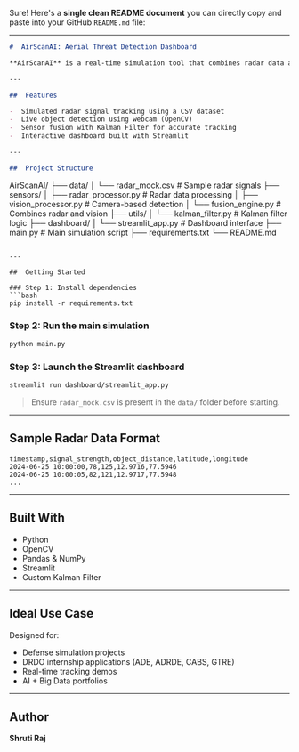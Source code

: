 Sure! Here's a **single clean README document** you can directly copy and paste into your GitHub `README.md` file:

---

```markdown
#  AirScanAI: Aerial Threat Detection Dashboard

**AirScanAI** is a real-time simulation tool that combines radar data and computer vision to detect and track aerial objects such as drones and UAVs. It mimics the type of multi-sensor threat detection used in defense systems like those built by DRDO labs (ADE, ADRDE, CABS, etc.).

---

##  Features

-  Simulated radar signal tracking using a CSV dataset  
-  Live object detection using webcam (OpenCV)  
-  Sensor fusion with Kalman Filter for accurate tracking  
-  Interactive dashboard built with Streamlit

---

##  Project Structure

```

AirScanAI/
├── data/
│   └── radar\_mock.csv           # Sample radar signals
├── sensors/
│   ├── radar\_processor.py       # Radar data processing
│   ├── vision\_processor.py      # Camera-based detection
│   └── fusion\_engine.py         # Combines radar and vision
├── utils/
│   └── kalman\_filter.py         # Kalman filter logic
├── dashboard/
│   └── streamlit\_app.py         # Dashboard interface
├── main.py                      # Main simulation script
├── requirements.txt
└── README.md

````

---

##  Getting Started

### Step 1: Install dependencies
```bash
pip install -r requirements.txt
````

### Step 2: Run the main simulation

```bash
python main.py
```

### Step 3: Launch the Streamlit dashboard

```bash
streamlit run dashboard/streamlit_app.py
```

> Ensure `radar_mock.csv` is present in the `data/` folder before starting.

---

##  Sample Radar Data Format

```csv
timestamp,signal_strength,object_distance,latitude,longitude
2024-06-25 10:00:00,78,125,12.9716,77.5946
2024-06-25 10:00:05,82,121,12.9717,77.5948
...
```

---

##  Built With

* Python
* OpenCV
* Pandas & NumPy
* Streamlit
* Custom Kalman Filter

---

##  Ideal Use Case

Designed for:

* Defense simulation projects
* DRDO internship applications (ADE, ADRDE, CABS, GTRE)
* Real-time tracking demos
* AI + Big Data portfolios

---

##  Author

**Shruti Raj**
